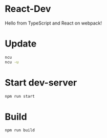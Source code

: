 # React-Dev

Hello from TypeScript and React on webpack!

# Update

```sh
ncu
ncu -u
```

# Start dev-server

```sh
npm run start
```

# Build

```sh
npm run build
```

